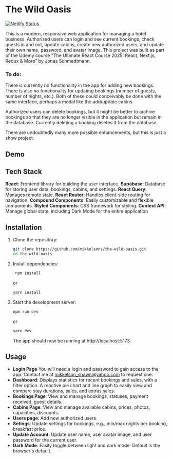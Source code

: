 # The Wild Oasis

[![Netlify Status](https://api.netlify.com/api/v1/badges/29063a4c-3127-4787-8470-c1c3401d936f/deploy-status)](https://app.netlify.com/projects/mikkelsons-fast-react-pizza/deploys)

This is a modern, responsive web application for managing a hotel business. Authorized users can login and see current bookings, check guests in and out, update cabins, create new authorized users, and update their own name, password, and avatar image. This project was built as part of the Udemy course "The Ultimate React Course 2025: React, Next.js, Redux & More" by Jonas Schmedtmann.

### To do:

There is currently no functionality in the app for adding new bookings. There is also no functionality for updating bookings (number of guests, number of nights, etc.). Both of these could conceivably be done with the same interface, perhaps a modal like the add/update cabins.

Authorized users can delete bookings, but it might be better to archive bookings so that they are no longer visible in the application but remain in the database. Currently deleting a booking deletes it from the database.

There are undoubtedly many more possible enhancements, but this is just a show project.

## Demo

<!-- Try the live app: [Fast React Pizza](https://mikkelsons-fast-react-pizza.netlify.app/) -->

## Tech Stack

**React**: Frontend library for building the user interface.
**Supabase**: Database for storing user data, bookings, cabins, and settings.
**React Query**: Manages remote state.
**React Router**: Handles client-side routing for navigation.
**Compound Components**: Easily customizable and flexible components.
**Styled Components**: CSS framework for styling.
**Context API**: Manage global state, including Dark Mode for the entire application

## Installation

1. Clone the repository:

   ```bash
   git clone https://github.com/mikkelsons/the-wild-oasis.git
   cd the-wild-oasis
   ```

2. Install dependencies:

   ```bash
    npm install
   ```

   or

   ```bash
   yarn install
   ```

3. Start the development server:
   ```bash
   npm run dev
   ```
   or
   ```bash
   yarn dev
   ```
   The app should now be running at http://localhost:5173

## Usage

- **Login Page** You will need a login and password to gain access to the app. Contact me at mikkelson_shawn@yahoo.com to request one.
- **Dashboard**: Displays statistics for recent bookings and sales, with a filter option. A reactive pie chart and line graph to easily view and compare stay durations, sales, and extras sales.
- **Bookings Page**: View and manage bookings, statuses, payment received, guest details.
- **Cabins Page**: View and manage available cabins, prices, photos, capacities, discounts.
- **Users page**: Add new authorized users.
- **Setings**: Update settings for bookings, e.g., min/max nights per booking, breakfast price.
- **Update Account**: Update user name, user avatar image, and user password for the current user.
- **Dark Mode**: Easily toggle between light and dark mode. Default is the browser's default.
